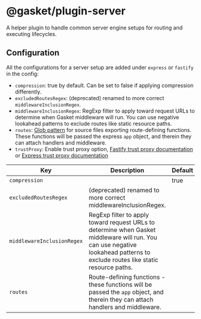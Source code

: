 # @gasket/plugin-server

A helper plugin to handle common server engine setups for routing and
executing lifecycles. 


## Configuration

All the configurations for a server setup are added under `express` or `fastify` in the config:

- `compression`: true by default. Can be set to false if applying compression
  differently.
- `excludedRoutesRegex`: (deprecated) renamed to more correct `middlewareInclusionRegex`.
- `middlewareInclusionRegex`: RegExp filter to apply toward request URLs to determine when Gasket middleware will run. You can use negative lookahead patterns to exclude routes like static resource paths.
- `routes`: [Glob pattern](https://github.com/isaacs/node-glob#glob-primer) for source files exporting route-defining functions. These functions will be passed the express `app` object, and therein they can attach handlers and middleware.
- `trustProxy`: Enable trust proxy option, [Fastify trust proxy documentation](https://fastify.dev/docs/latest/Reference/Server/#trustproxy) or [Express trust proxy documentation](https://expressjs.com/en/guide/behind-proxies.html)

| Key            | Description | Default | Fastify | Express |
| -------------- | ----------- | ------- | ------- | ------- |
| `compression ` | | true |||
| `excludedRoutesRegex` | (deprecated) renamed to more correct middlewareInclusionRegex. | | |
| `middlewareInclusionRegex` | RegExp filter to apply toward request URLs to determine when Gasket middleware will run. You can use negative lookahead patterns to exclude routes like static resource paths. | |||
| `routes` | Route-defining functions - these functions will be passed the `app` object, and therein they can attach handlers and middleware.



